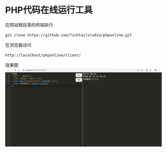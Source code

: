 PHP代码在线运行工具
============================


在网站根目录的终端执行


`git clone https://github.com/fishtailstudio/phponline.git`


在浏览器访问


`http://localhost/phponline/client/`

效果图
![效果图](./screenshot.png)